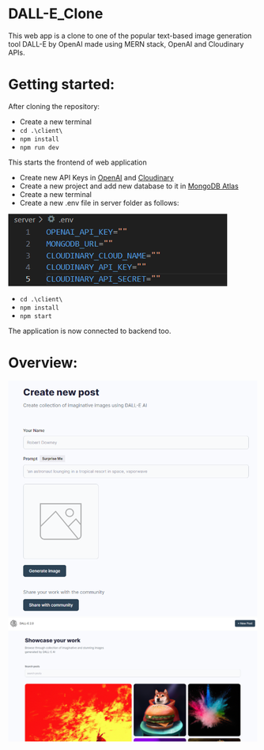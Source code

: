 # DALL-E_Clone

This web app is a clone to one of the popular text-based image generation tool DALL-E by OpenAI made using MERN stack, OpenAI and Cloudinary APIs.

# Getting started:

After cloning the repository: 
* Create a new terminal
* ```cd .\client\```
* ```npm install```
* ```npm run dev```
  
This starts the frontend of web application

* Create new API Keys in <a href="https://platform.openai.com/account/api-keys">OpenAI</a> and <a href="https://console.cloudinary.com/console/c-62ee3051d05817486e68ae1594bc9d">Cloudinary</a>
* Create a new project and add new database to it in <a href="https://cloud.mongodb.com/v2#/org/64a12500e3797d3fc13ebdd6/projects">MongoDB Atlas</a>
* Create a new terminal
* Create a new .env file in server folder as follows:
  
![ENV](/client/src/assets/env.png)

*  ```cd .\client\```
*  ```npm install```
*  ```npm start```

The application is now connected to backend too.

# Overview:
![over1](client/src/assets/over1.png)
![over2](client/src/assets/over2.png)
